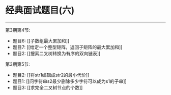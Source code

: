 # 经典面试题目(六)

---

第3期第4节:
- 题目6: [[子数组最大累加和]]
- 题目7: [[给定一个整型矩阵，返回子矩阵的最大累加和]]
- 题目2: [[搜索二叉树转换为有序的双向链表]]

第3期第5节:
- 题目2: [[将str1编辑成str2的最小代价]]
- 题目1: [[问字符串s2最少删除多少字符可以成为s1的子串]]
- 题目3: [[求完全二叉树节点的个数]]

